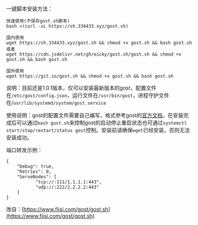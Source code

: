 一键脚本安装方法：
```
快速使用(不保存gost.sh脚本)
bash <(curl -sL https://sh.334433.xyz/gost.sh)

国内使用
wget https://sh.334433.xyz/gost.sh && chmod +x gost.sh && bash gost.sh
或者
wget https://cdn.jsdelivr.net/gh/eicky/gost.sh/gost.sh && chmod +x gost.sh && bash gost.sh

国外使用
wget https://git.io/gost.sh && chmod +x gost.sh && bash gost.sh
```

说明：目前还是1.0.1版本，仅可以安装最新版本的gost，配置文件在`/etc/gost/config.json`，运行文件在`/usr/bin/gost`，进程守护文件在/`usr/lib/systemd/system/gost.service`

使用说明：gost的配置文件需要自己编写，格式参考gost的[官方文档](https://docs.ginuerzh.xyz/gost/getting-started/)，在安装完成后可以通过`bash gost.sh`来控制gost的启动停止重启状态也可通过`systemctl start/stop/restart/status gost`控制。安装前请确保`wget`已经安装，否则无法安装成功。

端口转发示例：
```
{
    "Debug": true,
    "Retries": 0,
    "ServeNodes": [
           "tcp://:111/1.1.1.1:443",
           "udp://:222/2.2.2.2:443"
    ]
}
```


改自：[https://www.fiisi.com/gost/gost.sh](https://www.fiisi.com/gost/gost.sh)


